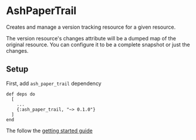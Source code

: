 # AshPaperTrail

Creates and manage a version tracking resource for a given resource.

The version resource's changes attribute will be a dumped map of the original resource. You can configure it to be a complete snapshot or just the changes.

## Setup

First, add `ash_paper_trail` dependency

```
def deps do
  [
    ...
    {:ash_paper_trail, "~> 0.1.0"}
  ]
end
```

The follow the [getting started guide](documentation/tutorials/get-started-with-paper-trail.md)
